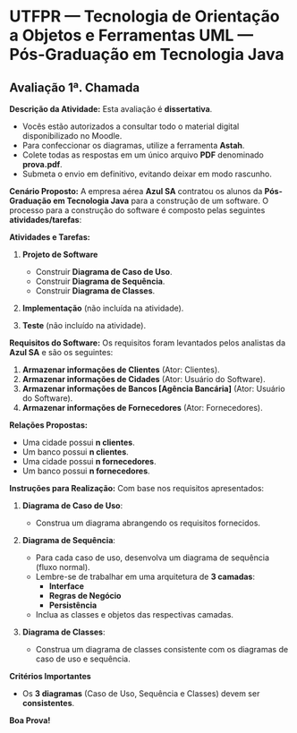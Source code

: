 # UTFPR — Tecnologia de Orientação a Objetos e Ferramentas UML — Pós-Graduação em Tecnologia Java

## Avaliação 1ª. Chamada

**Descrição da Atividade:**
Esta avaliação é **dissertativa**. 

- Vocês estão autorizados a consultar todo o material digital disponibilizado no Moodle.
- Para confeccionar os diagramas, utilize a ferramenta **Astah**.
- Colete todas as respostas em um único arquivo **PDF** denominado **prova.pdf**.
- Submeta o envio em definitivo, evitando deixar em modo rascunho.

**Cenário Proposto:**
A empresa aérea **Azul SA** contratou os alunos da **Pós-Graduação em Tecnologia Java** para a construção de um software. O processo para a construção do software é composto pelas seguintes **atividades/tarefas**:

**Atividades e Tarefas:**
1. **Projeto de Software**
   - Construir **Diagrama de Caso de Uso**.
   - Construir **Diagrama de Sequência**.
   - Construir **Diagrama de Classes**.

2. **Implementação** (não incluída na atividade).
3. **Teste** (não incluído na atividade).

**Requisitos do Software:**
Os requisitos foram levantados pelos analistas da **Azul SA** e são os seguintes:
1. **Armazenar informações de Clientes** (Ator: Clientes).
2. **Armazenar informações de Cidades** (Ator: Usuário do Software).
3. **Armazenar informações de Bancos [Agência Bancária]** (Ator: Usuário do Software).
4. **Armazenar informações de Fornecedores** (Ator: Fornecedores).

**Relações Propostas:**
- Uma cidade possui **n clientes**.
- Um banco possui **n clientes**.
- Uma cidade possui **n fornecedores**.
- Um banco possui **n fornecedores**.

**Instruções para Realização:**
Com base nos requisitos apresentados:
1. **Diagrama de Caso de Uso**:
   - Construa um diagrama abrangendo os requisitos fornecidos.

2. **Diagrama de Sequência**:
   - Para cada caso de uso, desenvolva um diagrama de sequência (fluxo normal).
   - Lembre-se de trabalhar em uma arquitetura de **3 camadas**: 
     - **Interface**  
     - **Regras de Negócio**  
     - **Persistência**  
   - Inclua as classes e objetos das respectivas camadas.

3. **Diagrama de Classes**:
   - Construa um diagrama de classes consistente com os diagramas de caso de uso e sequência.

**Critérios Importantes**
- Os **3 diagramas** (Caso de Uso, Sequência e Classes) devem ser **consistentes**.

**Boa Prova!**
